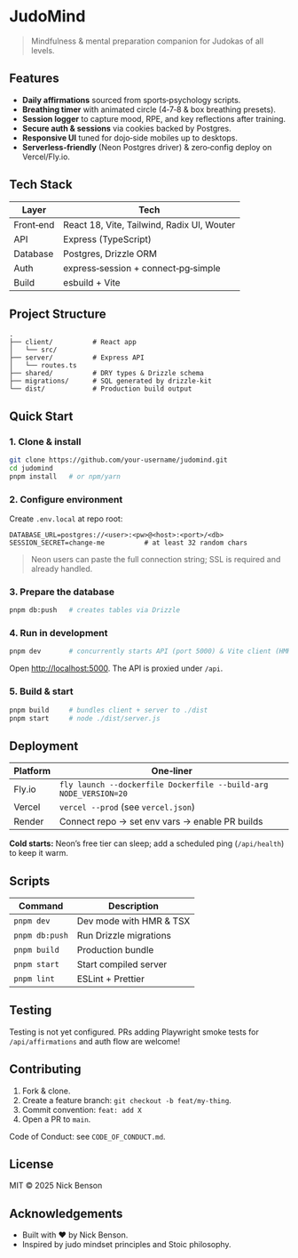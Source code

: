 # JudoMind

> Mindfulness & mental preparation companion for Judokas of all levels.

## Features

* **Daily affirmations** sourced from sports‑psychology scripts.
* **Breathing timer** with animated circle (4‑7‑8 & box breathing presets).
* **Session logger** to capture mood, RPE, and key reflections after training.
* **Secure auth & sessions** via cookies backed by Postgres.
* **Responsive UI** tuned for dojo‑side mobiles up to desktops.
* **Serverless‑friendly** (Neon Postgres driver) & zero‑config deploy on Vercel/Fly.io.

## Tech Stack

| Layer     | Tech                                       |
| --------- | ------------------------------------------ |
| Front‑end | React 18, Vite, Tailwind, Radix UI, Wouter |
| API       | Express (TypeScript)                       |
| Database  | Postgres, Drizzle ORM                      |
| Auth      | express‑session + connect‑pg‑simple        |
| Build     | esbuild + Vite                             |

## Project Structure

```
.
├── client/          # React app
│   └── src/
├── server/          # Express API
│   └── routes.ts
├── shared/          # DRY types & Drizzle schema
├── migrations/      # SQL generated by drizzle-kit
└── dist/            # Production build output
```

## Quick Start

### 1. Clone & install

```bash
git clone https://github.com/your-username/judomind.git
cd judomind
pnpm install   # or npm/yarn
```

### 2. Configure environment

Create `.env.local` at repo root:

```env
DATABASE_URL=postgres://<user>:<pw>@<host>:<port>/<db>
SESSION_SECRET=change-me          # at least 32 random chars
```

> Neon users can paste the full connection string; SSL is required and already handled.

### 3. Prepare the database

```bash
pnpm db:push   # creates tables via Drizzle
```

### 4. Run in development

```bash
pnpm dev       # concurrently starts API (port 5000) & Vite client (HMR)
```

Open [http://localhost:5000](http://localhost:5000). The API is proxied under `/api`.

### 5. Build & start

```bash
pnpm build     # bundles client + server to ./dist
pnpm start     # node ./dist/server.js
```

## Deployment

| Platform | One‑liner                                                        |
| -------- | ---------------------------------------------------------------- |
| Fly.io   | `fly launch --dockerfile Dockerfile --build-arg NODE_VERSION=20` |
| Vercel   | `vercel --prod` (see `vercel.json`)                              |
| Render   | Connect repo → set env vars → enable PR builds                   |

**Cold starts:** Neon’s free tier can sleep; add a scheduled ping (`/api/health`) to keep it warm.

## Scripts

| Command        | Description             |
| -------------- | ----------------------- |
| `pnpm dev`     | Dev mode with HMR & TSX |
| `pnpm db:push` | Run Drizzle migrations  |
| `pnpm build`   | Production bundle       |
| `pnpm start`   | Start compiled server   |
| `pnpm lint`    | ESLint + Prettier       |

## Testing

Testing is not yet configured. PRs adding Playwright smoke tests for `/api/affirmations` and auth flow are welcome!

## Contributing

1. Fork & clone.
2. Create a feature branch: `git checkout -b feat/my-thing`.
3. Commit convention: `feat: add X`
4. Open a PR to `main`.

Code of Conduct: see `CODE_OF_CONDUCT.md`.

## License

MIT © 2025 Nick Benson

## Acknowledgements

* Built with ❤️ by Nick Benson.
* Inspired by judo mindset principles and Stoic philosophy.

